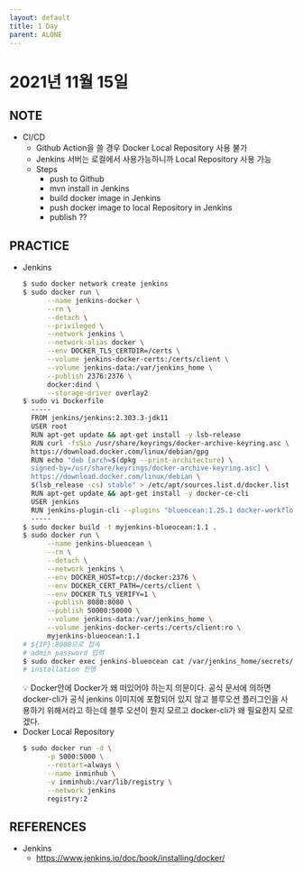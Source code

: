 ```yaml
---
layout: default
title: 1 Day
parent: ALONE
---
```


# 2021년 11월 15일

## NOTE
- CI/CD
  - Github Action을 쓸 경우 Docker Local Repository 사용 불가
  - Jenkins 서버는 로컬에서 사용가능하니까 Local Repository 사용 가능
  - Steps
    - push to Github
    - mvn install in Jenkins
    - build docker image in Jenkins
    - push docker image to local Repository in Jenkins
    - publish ??

## PRACTICE
- Jenkins
  ```bash
  $ sudo docker network create jenkins
  $ sudo docker run \
        --name jenkins-docker \
        --rm \
        --detach \
        --privileged \
        --network jenkins \
        --network-alias docker \
        --env DOCKER_TLS_CERTDIR=/certs \
        --volume jenkins-docker-certs:/certs/client \
        --volume jenkins-data:/var/jenkins_home \
        --publish 2376:2376 \
        docker:dind \
        --storage-driver overlay2
  $ sudo vi Dockerfile
    -----
    FROM jenkins/jenkins:2.303.3-jdk11
    USER root
    RUN apt-get update && apt-get install -y lsb-release
    RUN curl -fsSLo /usr/share/keyrings/docker-archive-keyring.asc \
    https://download.docker.com/linux/debian/gpg
    RUN echo "deb [arch=$(dpkg --print-architecture) \
    signed-by=/usr/share/keyrings/docker-archive-keyring.asc] \
    https://download.docker.com/linux/debian \
    $(lsb_release -cs) stable" > /etc/apt/sources.list.d/docker.list
    RUN apt-get update && apt-get install -y docker-ce-cli
    USER jenkins
    RUN jenkins-plugin-cli --plugins "blueocean:1.25.1 docker-workflow:1.26"
    -----
  $ sudo docker build -t myjenkins-blueocean:1.1 .
  $ sudo docker run \
        --name jenkins-blueocean \
        --rm \
        --detach \
        --network jenkins \
        --env DOCKER_HOST=tcp://docker:2376 \
        --env DOCKER_CERT_PATH=/certs/client \
        --env DOCKER_TLS_VERIFY=1 \
        --publish 8080:8080 \
        --publish 50000:50000 \
        --volume jenkins-data:/var/jenkins_home \
        --volume jenkins-docker-certs:/certs/client:ro \
        myjenkins-blueocean:1.1
  # ${IP}:8080으로 접속
  # admin password 입력
  $ sudo docker exec jenkins-blueocean cat /var/jenkins_home/secrets/initialAdminPassword
  # installation 진행
  ```
  💡 Docker안에 Docker가 왜 떠있어야 하는지 의문이다. 공식 문서에 의하면 docker-cli가 공식 jenkins 이미지에 포함되어 있지 않고 블루오션 플러그인을 사용하기 위해서라고 하는데 블루 오션이 뭔지 모르고 docker-cli가 왜 필요한지 모르겠다.
- Docker Local Repository
  ```bash
  $ sudo docker run -d \
        -p 5000:5000 \
        --restart=always \
        --name inminhub \
        -v inminhub:/var/lib/registry \
        --network jenkins
        registry:2
  ```

## REFERENCES
- Jenkins
  - https://www.jenkins.io/doc/book/installing/docker/

